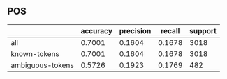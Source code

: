 
## POS

|                  | accuracy | precision | recall | support |
|------------------|----------|-----------|--------|---------|
| all              | 0.7001   | 0.1604    | 0.1678 | 3018    |
| known-tokens     | 0.7001   | 0.1604    | 0.1678 | 3018    |
| ambiguous-tokens | 0.5726   | 0.1923    | 0.1769 | 482     |


